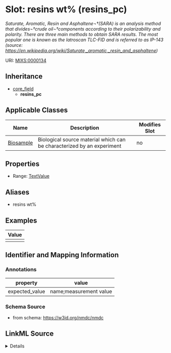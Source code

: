 # Slot: resins wt% (resins_pc)


_Saturate, Aromatic, Resin and Asphaltene¬†(SARA) is an analysis method that divides¬†crude oil¬†components according to their polarizability and polarity. There are three main methods to obtain SARA results. The most popular one is known as the Iatroscan TLC-FID and is referred to as IP-143 (source: https://en.wikipedia.org/wiki/Saturate,_aromatic,_resin_and_asphaltene)_



URI: [MIXS:0000134](https://w3id.org/mixs/0000134)




## Inheritance

* [core_field](core_field.md)
    * **resins_pc**





## Applicable Classes

| Name | Description | Modifies Slot |
| --- | --- | --- |
[Biosample](Biosample.md) | Biological source material which can be characterized by an experiment |  no  |







## Properties

* Range: [TextValue](TextValue.md)



## Aliases


* resins wt%




## Examples

| Value |
| --- |
|  |

## Identifier and Mapping Information





### Annotations

| property | value |
| --- | --- |
| expected_value | name;measurement value || preferred_unit | percent || occurrence | 1 |



### Schema Source


* from schema: https://w3id.org/nmdc/nmdc




## LinkML Source

<details>
```yaml
name: resins_pc
annotations:
  expected_value:
    tag: expected_value
    value: name;measurement value
  preferred_unit:
    tag: preferred_unit
    value: percent
  occurrence:
    tag: occurrence
    value: '1'
description: 'Saturate, Aromatic, Resin and Asphaltene¬†(SARA) is an analysis method
  that divides¬†crude oil¬†components according to their polarizability and polarity.
  There are three main methods to obtain SARA results. The most popular one is known
  as the Iatroscan TLC-FID and is referred to as IP-143 (source: https://en.wikipedia.org/wiki/Saturate,_aromatic,_resin_and_asphaltene)'
title: resins wt%
examples:
- value: ''
from_schema: https://w3id.org/nmdc/nmdc
aliases:
- resins wt%
rank: 1000
is_a: core field
string_serialization: '{text};{float} {unit}'
slot_uri: MIXS:0000134
multivalued: false
alias: resins_pc
domain_of:
- Biosample
range: TextValue

```
</details>